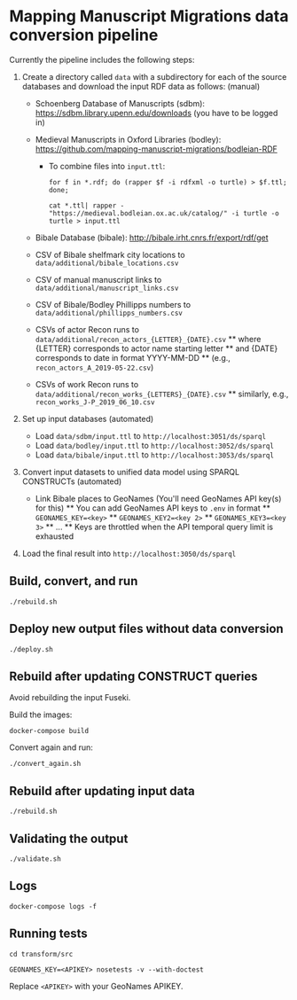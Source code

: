 # Mapping Manuscript Migrations data conversion pipeline

Currently the pipeline includes the following steps:

1. Create a directory called `data` with a subdirectory for each of the source databases and download the input RDF data as follows: (manual)
    * Schoenberg Database of Manuscripts (sdbm): https://sdbm.library.upenn.edu/downloads (you have to be logged in)
    * Medieval Manuscripts in Oxford Libraries (bodley): https://github.com/mapping-manuscript-migrations/bodleian-RDF
        * To combine files into `input.ttl`:

          `for f in *.rdf; do (rapper $f -i rdfxml -o turtle) > $f.ttl; done; `

          `cat *.ttl| rapper - "https://medieval.bodleian.ox.ac.uk/catalog/" -i turtle -o turtle > input.ttl`

    * Bibale Database (bibale): http://bibale.irht.cnrs.fr/export/rdf/get
    * CSV of Bibale shelfmark city locations to `data/additional/bibale_locations.csv`
    * CSV of manual manuscript links to `data/additional/manuscript_links.csv`
    * CSV of Bibale/Bodley Phillipps numbers to `data/additional/phillipps_numbers.csv`
    * CSVs of actor Recon runs to `data/additional/recon_actors_{LETTER}_{DATE}.csv`
    ** where {LETTER} corresponds to actor name starting letter
    ** and {DATE} corresponds to date in format YYYY-MM-DD 
    ** (e.g., `recon_actors_A_2019-05-22.csv`)
    * CSVs of work Recon runs to `data/additional/recon_works_{LETTERS}_{DATE}.csv`
    ** similarly, e.g., `recon_works_J-P_2019_06_10.csv`

2. Set up input databases (automated)
    * Load `data/sdbm/input.ttl` to `http://localhost:3051/ds/sparql`
    * Load `data/bodley/input.ttl` to `http://localhost:3052/ds/sparql`
    * Load `data/bibale/input.ttl` to `http://localhost:3053/ds/sparql`

3. Convert input datasets to unified data model using SPARQL CONSTRUCTs (automated)
    * Link Bibale places to GeoNames (You'll need GeoNames API key(s) for this)
    ** You can add GeoNames API keys to `.env` in format 
    ** `GEONAMES_KEY=<key>`
    ** `GEONAMES_KEY2=<key 2>`
    ** `GEONAMES_KEY3=<key 3>`
    ** ...
    ** Keys are throttled when the API temporal query limit is exhausted  

4. Load the final result into `http://localhost:3050/ds/sparql`

## Build, convert, and run

`./rebuild.sh`


## Deploy new output files without data conversion

`./deploy.sh`


## Rebuild after updating CONSTRUCT queries

Avoid rebuilding the input Fuseki.

Build the images:

`docker-compose build`

Convert again and run:

`./convert_again.sh`

## Rebuild after updating input data

`./rebuild.sh`


## Validating the output

`./validate.sh`


## Logs

`docker-compose logs -f`


## Running tests

`cd transform/src`

`GEONAMES_KEY=<APIKEY> nosetests -v --with-doctest`

Replace `<APIKEY>` with your GeoNames APIKEY.
